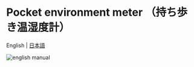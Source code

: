 # Pocket environment meter （持ち歩き温湿度計）

English | [日本語](README_jp.md)

![english manual](Plus_Env2Hat_en.jpg)